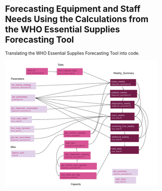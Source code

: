 # Forecasting Equipment and Staff Needs Using the Calculations from the WHO Essential Supplies Forecasting Tool

Translating the WHO Essential Supplies Forecasting Tool into code.

<img src="esft_dependency_diagram.pdf" align="center" style = "border: none; float: center;" width = "600px">
